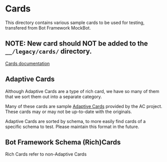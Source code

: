 # Cards

This directory contains various sample cards to be used for testing, transfered from Bot Framework MockBot.

## NOTE: New card should **NOT** be added to the `__/legacy/cards/` directory.

[Cards documentation](https://docs.microsoft.com/en-us/azure/bot-service/rest-api/bot-framework-rest-connector-add-rich-cards?view=azure-bot-service-4.0)

## Adaptive Cards

Although Adaptive Cards are a type of rich card, we have so many of them that we sort them out into a separate category.

Many of these cards are sample [Adaptive Cards](https://github.com/microsoft/AdaptiveCards/) provided by the AC project. These cards may or may not be up-to-date with the originals.

Adaptive Cards are sorted by schema, to more easily find cards of a specific schema to test. Please maintain this format in the future.

## Bot Framework Schema (Rich)Cards

Rich Cards refer to non-Adaptive Cards
